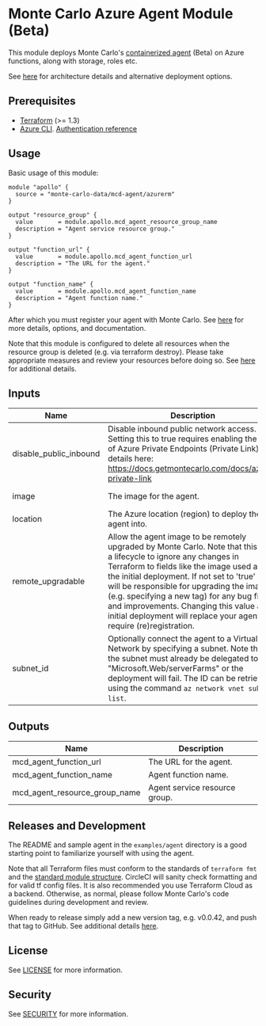 # Monte Carlo Azure Agent Module (Beta)

This module deploys Monte Carlo's [containerized agent](https://hub.docker.com/r/montecarlodata/agent) (Beta) on Azure
functions, along with storage, roles etc.

See [here](https://docs.getmontecarlo.com/docs/platform-architecture) for architecture details and alternative
deployment options.

## Prerequisites

- [Terraform](https://developer.hashicorp.com/terraform/downloads) (>= 1.3)
- [Azure CLI](https://learn.microsoft.com/en-us/cli/azure/).
  [Authentication reference](https://registry.terraform.io/providers/hashicorp/azurerm/latest/docs)

## Usage

Basic usage of this module:

```
module "apollo" {
  source = "monte-carlo-data/mcd-agent/azurerm"
}

output "resource_group" {
  value       = module.apollo.mcd_agent_resource_group_name
  description = "Agent service resource group."
}

output "function_url" {
  value       = module.apollo.mcd_agent_function_url
  description = "The URL for the agent."
}

output "function_name" {
  value       = module.apollo.mcd_agent_function_name
  description = "Agent function name."
}
```

After which you must register your agent with Monte Carlo. See
[here](https://docs.getmontecarlo.com/docs/create-and-register-an-azure-agent) for more details, options, and
documentation.

Note that this module is configured to delete all resources when the resource group is deleted (e.g. via terraform
destroy). Please take appropriate measures and review your resources before doing so.
See [here](https://registry.terraform.io/providers/hashicorp/azurerm/latest/docs/guides/features-block#prevent_deletion_if_contains_resources)
for additional details.

## Inputs

| **Name**               | **Description**                                                                                                                                                                                                                                                                                                                                                                                                                      | **Type** | **Default**                       |
|------------------------|--------------------------------------------------------------------------------------------------------------------------------------------------------------------------------------------------------------------------------------------------------------------------------------------------------------------------------------------------------------------------------------------------------------------------------------|----------|-----------------------------------|
| disable_public_inbound | Disable inbound public network access. Setting this to true requires enabling the use of Azure Private Endpoints (Private Link). See details here: https://docs.getmontecarlo.com/docs/azure-private-link                                                                                                                                                                                                                            | bool     | false                             |
| image                  | The image for the agent.                                                                                                                                                                                                                                                                                                                                                                                                             | string   | montecarlodata/agent:latest-azure |
| location               | The Azure location (region) to deploy the agent into.                                                                                                                                                                                                                                                                                                                                                                                | string   | EAST US                           |
| remote_upgradable      | Allow the agent image to be remotely upgraded by Monte Carlo. Note that this sets a lifecycle to ignore any changes in Terraform to fields like the image used after the initial deployment. If not set to 'true' you will be responsible for upgrading the image (e.g. specifying a new tag) for any bug fixes and improvements. Changing this value after initial deployment will replace your agent and require (re)registration. | bool     | true                              |
| subnet_id              | Optionally connect the agent to a Virtual Network by specifying a subnet. Note that the subnet must already be delegated to "Microsoft.Web/serverFarms" or the deployment will fail. The ID can be retrieved using the command `az network vnet subnet list`.                                                                                                                                                                        | string   | null                              |

## Outputs

| **Name**                      | **Description**               |
|-------------------------------|-------------------------------|
| mcd_agent_function_url        | The URL for the agent.        |
| mcd_agent_function_name       | Agent function name.          |
| mcd_agent_resource_group_name | Agent service resource group. |

## Releases and Development

The README and sample agent in the `examples/agent` directory is a good starting point to familiarize
yourself with using the agent.

Note that all Terraform files must conform to the standards of `terraform fmt` and
the [standard module structure](https://developer.hashicorp.com/terraform/language/modules/develop).
CircleCI will sanity check formatting and for valid tf config files.
It is also recommended you use Terraform Cloud as a backend.
Otherwise, as normal, please follow Monte Carlo's code guidelines during development and review.

When ready to release simply add a new version tag, e.g. v0.0.42, and push that tag to GitHub.
See additional
details [here](https://developer.hashicorp.com/terraform/registry/modules/publish#releasing-new-versions).

## License

See [LICENSE](LICENSE) for more information.

## Security

See [SECURITY](SECURITY.md) for more information.